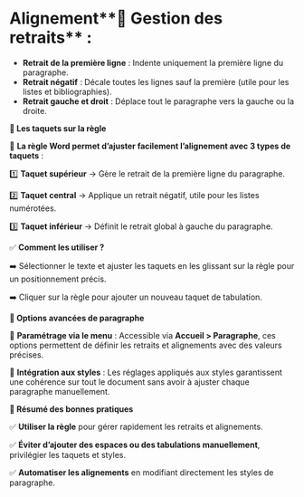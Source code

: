 # Alignement**📌 Gestion des retraits** :

- **Retrait de la première ligne** : Indente uniquement la première ligne du paragraphe.
- **Retrait négatif** : Décale toutes les lignes sauf la première (utile pour les listes et bibliographies).
- **Retrait gauche et droit** : Déplace tout le paragraphe vers la gauche ou la droite.



**📌 Les taquets sur la règle**

📏 **La règle Word permet d’ajuster facilement l’alignement avec 3 types de taquets** :

1️⃣ **Taquet supérieur** → Gère le retrait de la première ligne du paragraphe.

2️⃣ **Taquet central** → Applique un retrait négatif, utile pour les listes numérotées.

3️⃣ **Taquet inférieur** → Définit le retrait global à gauche du paragraphe.



✅ **Comment les utiliser ?**

➡️ Sélectionner le texte et ajuster les taquets en les glissant sur la règle pour un positionnement précis.

➡️ Cliquer sur la règle pour ajouter un nouveau taquet de tabulation.



**📌 Options avancées de paragraphe**

🔹 **Paramétrage via le menu** : Accessible via **Accueil > Paragraphe**, ces options permettent de définir les retraits et alignements avec des valeurs précises.

🔹 **Intégration aux styles** : Les réglages appliqués aux styles garantissent une cohérence sur tout le document sans avoir à ajuster chaque paragraphe manuellement.



**📌 Résumé des bonnes pratiques**

✅ **Utiliser la règle** pour gérer rapidement les retraits et alignements.

✅ **Éviter d’ajouter des espaces ou des tabulations manuellement**, privilégier les taquets et styles.

✅ **Automatiser les alignements** en modifiant directement les styles de paragraphe.
